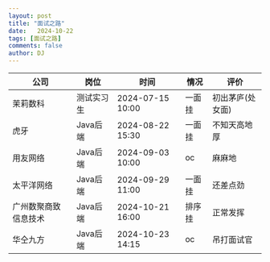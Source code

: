 ```yaml
---
layout: post
title: "面试之路"
date:   2024-10-22
tags: [面试之路]
comments: false
author: DJ
---
```

| 公司                 | 岗位       | 时间             | 情况  | 评价             |
| -------------------- | ---------- | ---------------- |-----| ---------------- |
| 茉莉数科             | 测试实习生 | 2024-07-15 10:00 | 一面挂 | 初出茅庐(处女面) |
| 虎牙                 | Java后端   | 2024-08-22 15:30 | 一面挂 | 不知天高地厚     |
| 用友网络             | Java后端   | 2024-09-03 10:00 | oc  | 麻麻地           |
| 太平洋网络           | Java后端   | 2024-09-29 11:00 | 一面挂 | 还差点劲         |
| 广州数聚商致信息技术 | Java后端   | 2024-10-21 16:00 | 排序挂 | 正常发挥         |
| 华仝九方             | Java后端   | 2024-10-23 14:15 | oc  | 吊打面试官       |
